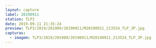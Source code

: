 ```yaml
---
layout: capture
label: 20190911
station: TLP3
date: 2019-09-11 21:35:24
preview: TLP3/2019/201909/20190911/M20190911_213524_TLP_3P.jpg
capturas:
  - imagem: TLP3/2019/201909/20190911/M20190911_213524_TLP_3P.jpg
---
```

